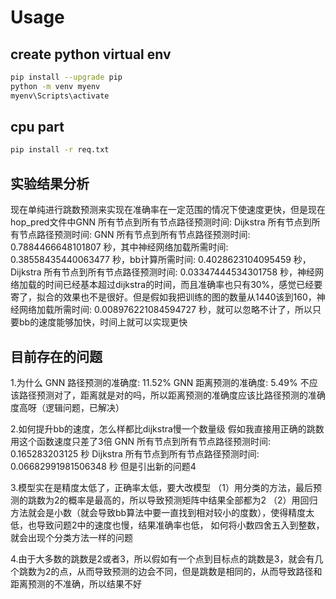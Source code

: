 # Usage

## create python virtual env

```bash
pip install --upgrade pip
python -m venv myenv
myenv\Scripts\activate
```

## cpu part

```bash
pip install -r req.txt
```

## 实验结果分析

现在单纯进行跳数预测来实现在准确率在一定范围的情况下使速度更快，但是现在hop_pred文件中GNN 所有节点到所有节点路径预测时间: Dijkstra 所有节点到所有节点路径预测时间: GNN 所有节点到所有节点路径预测时间: 0.7884466648101807 秒，其中神经网络加载所需时间: 0.38558435440063477 秒，bb计算所需时间: 0.4028623104095459 秒，Dijkstra 所有节点到所有节点路径预测时间: 0.03347444534301758 秒，神经网络加载的时间已经基本超过dijkstra的时间，而且准确率也只有30%，感觉已经要寄了，拟合的效果也不是很好。但是假如我把训练的图的数量从1440该到160，神经网络加载所需时间: 0.008976221084594727 秒，就可以忽略不计了，所以只要bb的速度能够加快，时间上就可以实现更快


## 目前存在的问题
1.为什么
GNN 路径预测的准确度: 11.52%
GNN 距离预测的准确度: 5.49%
不应该路径预测对了，距离就是对的吗，所以距离预测的准确度应该比路径预测的准确度高呀（逻辑问题，已解决）

2.如何提升bb的速度，怎么样都比dijkstra慢一个数量级
假如我直接用正确的跳数用这个函数速度只差了3倍
GNN 所有节点到所有节点路径预测时间: 0.165283203125 秒
Dijkstra 所有节点到所有节点路径预测时间: 0.06682991981506348 秒
但是引出新的问题4

3.模型实在是精度太低了，正确率太低，要大改模型
（1）用分类的方法，最后预测的跳数为2的概率是最高的，所以导致预测矩阵中结果全部都为2
（2）用回归方法就会是小数（就会导致bb算法中要一直找到相对较小的度数），使得精度太低，也导致问题2中的速度也慢，结果准确率也低，
    如何将小数四舍五入到整数，就会出现个分类方法一样的问题

4.由于大多数的跳数是2或者3，所以假如有一个点到目标点的跳数是3，就会有几个跳数为2的点，从而导致预测的边会不同，但是跳数是相同的，从而导致路径和距离预测的不准确，所以结果不好
